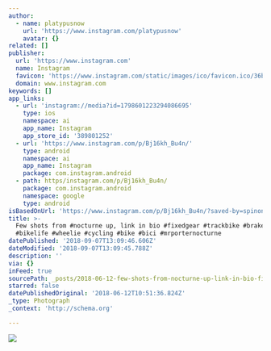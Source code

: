 ```yaml
---
author:
  - name: platypusnow
    url: 'https://www.instagram.com/platypusnow'
    avatar: {}
related: []
publisher:
  url: 'https://www.instagram.com'
  name: Instagram
  favicon: 'https://www.instagram.com/static/images/ico/favicon.ico/36b3ee2d91ed.ico'
  domain: www.instagram.com
keywords: []
app_links:
  - url: 'instagram://media?id=1798601223294086695'
    type: ios
    namespace: ai
    app_name: Instagram
    app_store_id: '389801252'
  - url: 'https://www.instagram.com/p/Bj16kh_Bu4n/'
    type: android
    namespace: ai
    app_name: Instagram
    package: com.instagram.android
  - path: https/instagram.com/p/Bj16kh_Bu4n/
    package: com.instagram.android
    namespace: google
    type: android
isBasedOnUrl: 'https://www.instagram.com/p/Bj16kh_Bu4n/?saved-by=spinonthese'
title: >-
  Few shots from #nocturne up, link in bio #fixedgear #trackbike #brakeless
  #bikelife #wheelie #cycling #bike #bici #mrporternocturne
datePublished: '2018-09-07T13:09:46.606Z'
dateModified: '2018-09-07T13:09:45.788Z'
description: ''
via: {}
inFeed: true
sourcePath: _posts/2018-06-12-few-shots-from-nocturne-up-link-in-bio-fixedgear-trackbi.md
starred: false
datePublishedOriginal: '2018-06-12T10:51:36.824Z'
_type: Photograph
_context: 'http://schema.org'

---
```

![](https://imgflo.herokuapp.com/graph/2b2431f8e7ba7b0/62e5c498430200522c0178bd77de1223/noop.jpg?input=https%3A%2F%2Fscontent-iad3-1.cdninstagram.com%2Fvp%2Faf8295a16ea05c60e66019a7b49453f3%2F5BA4EDC5%2Ft51.2885-15%2Fe35%2F34568263_452648255148279_1631192136223293440_n.jpg)